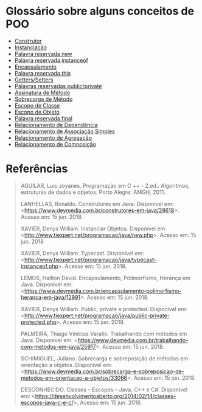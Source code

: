 # Glossário sobre alguns conceitos de POO

* [Construtor](https://github.com/JEsidio/Programacao-POO-2018/blob/master/Glossario/Glossario.md#construtor)
* [Instanciação](https://github.com/JEsidio/Programacao-POO-2018/blob/master/Glossario/Glossario.md#nstanciação)
* [Palavra reservada new](https://github.com/JEsidio/Programacao-POO-2018/blob/master/Glossario/Glossario.md#palavra-reservada-new)
* [Palavra reservada instanceof](https://github.com/JEsidio/Programacao-POO-2018/blob/master/Glossario/Glossario.md#palavra-reservada-instanceof)
* [Encapsulamento](https://github.com/JEsidio/Programacao-POO-2018/blob/master/Glossario/Glossario.md#encapsulamento)
* [Palavra reservada this](https://github.com/JEsidio/Programacao-POO-2018/blob/master/Glossario/Glossario.md#palavra-reservada-this)
* [Getters/Setters](https://github.com/JEsidio/Programacao-POO-2018/blob/master/Glossario/Glossario.md#getters/setters)
* [Palavras reservadas public/private](https://github.com/JEsidio/Programacao-POO-2018/blob/master/Glossario/Glossario.md#palavras-reservadas-public/private)
* [Assinatura de Método](https://github.com/JEsidio/Programacao-POO-2018/blob/master/Glossario/Glossario.md#assinatura-de-método)
* [Sobrecarga de Método](https://github.com/JEsidio/Programacao-POO-2018/blob/master/Glossario/Glossario.md#sobrecarga-de-método)
* [Escopo de Classe](https://github.com/JEsidio/Programacao-POO-2018/blob/master/Glossario/Glossario.md#escopo-de-classe)
* [Escopo de Objeto](https://github.com/JEsidio/Programacao-POO-2018/blob/master/Glossario/Glossario.md#escopo-de-objeto)
* [Palavra reservada final](https://github.com/JEsidio/Programacao-POO-2018/blob/master/Glossario/Glossario.md#palavra-reservada-final)
* [Relacionamento de Dependência](https://github.com/JEsidio/Programacao-POO-2018/blob/master/Glossario/Glossario.md#relacionamento-de-dependência)
* [Relacionamento de Associação Simples](https://github.com/JEsidio/Programacao-POO-2018/blob/master/Glossario/Glossario.md#relacionamento-de-associação-simples)
* [Relacionamento de Agregação](https://github.com/JEsidio/Programacao-POO-2018/blob/master/Glossario/Glossario.md#relacionamento-de-agregação)
* [Relacionamento de Composição](https://github.com/JEsidio/Programacao-POO-2018/blob/master/Glossario/Glossario.md#relacionamento-de-composição)

# Referências
>AGUILAR, Luis Joyanes. Programação em C ++ - 2.ed.: Algoritmos, estruturas de dados e objetos. Porto Alegre: AMGH, 2011.
>
>LANHELLAS, Ronaldo. Construtores em Java. Disponível em: <<https://www.devmedia.com.br/construtores-em-java/28618>>. Acesso em: 15 jun. 2018.
>
>XAVIER, Denys William. Instanciar Objetos. Disponível em: <<http://www.tiexpert.net/programacao/java/new.php>>. Acesso em: 15 jun. 2018.
>
>XAVIER, Denys William. Typecast. Disponível em: <<http://www.tiexpert.net/programacao/java/typecast-instanceof.php>>. Acesso em: 15 jun. 2018.
>
>LEMOS, Hailton David. Encapsulamento, Polimorfismo, Herança em Java. Disponível em: <<https://www.devmedia.com.br/encapsulamento-polimorfismo-heranca-em-java/12991>>. Acesso em: 15 jun. 2018.
>
>XAVIER, Denys William. Public, private e protected. Disponível em: <<http://www.tiexpert.net/programacao/java/public-private-protected.php>>. Acesso em: 15 jun. 2018.
>
>PALMEIRA, Thiago Vinícius Varallo. Trabalhando com métodos em Java. Disponível em: <<https://www.devmedia.com.br/trabalhando-com-metodos-em-java/25917>>. Acesso em: 15 jun. 2018.
>
>SCHIMIGUEL, Juliano. Sobrecarga e sobreposição de métodos em orientação a objetos. Disponível em: <<https://www.devmedia.com.br/sobrecarga-e-sobreposicao-de-metodos-em-orientacao-a-objetos/33066>>. Acesso em: 15 jun. 2018.
>
>DESCONHECIDO. Classes – Escopos – Java, C++ e C#. Disponível em: <<https://desenvolvimentoaberto.org/2014/02/14/classes-escopos-java-c-e-c/>>. Acesso em: 15 jun. 2018.
